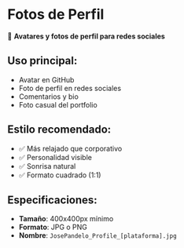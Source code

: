 # Fotos de Perfil

👤 **Avatares y fotos de perfil para redes sociales**

## Uso principal:
- Avatar en GitHub
- Foto de perfil en redes sociales
- Comentarios y bio
- Foto casual del portfolio

## Estilo recomendado:
- ✅ Más relajado que corporativo
- ✅ Personalidad visible
- ✅ Sonrisa natural
- ✅ Formato cuadrado (1:1)

## Especificaciones:
- **Tamaño**: 400x400px mínimo
- **Formato**: JPG o PNG
- **Nombre**: `JosePandelo_Profile_[plataforma].jpg`
